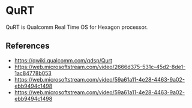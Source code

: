 # QuRT

QuRT is Qualcomm Real Time OS for Hexagon processor.



## References
- https://qwiki.qualcomm.com/qdsp/Qurt
- https://web.microsoftstream.com/video/2666d375-531c-45d2-8de1-1ac84778b053
- https://web.microsoftstream.com/video/59a61a11-4e28-4463-9a02-ebb9494c1498
- https://web.microsoftstream.com/video/59a61a11-4e28-4463-9a02-ebb9494c1498